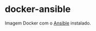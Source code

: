 # docker-ansible

Imagem Docker com o [Ansible][ansible] instalado.

[ansible]: http://docs.ansible.com/ansible/
